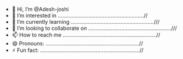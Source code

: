 - 👋 Hi, I’m @Adesh-joshi
- 👀 I’m interested in .........................................................//
- 🌱 I’m currently learning .......................................................///
- 💞️ I’m looking to collaborate on .......................................................///
- 📫 How to reach me ..............................................................//
- 😄 Pronouns: ..............................................................//
- ⚡ Fun fact: ..................................................................//

<!---
Adesh-joshi/Adesh-joshi is a ✨ special ✨ repository because its `README.md` (this file) appears on your GitHub profile.
You can click the Preview link to take a look at your changes.
--->
